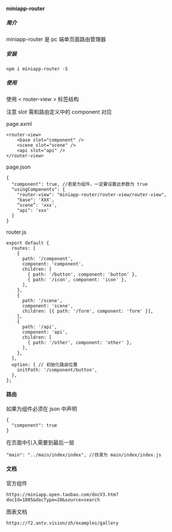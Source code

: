 #### miniapp-router

##### 简介

miniapp-router 是 pc 端单页面路由管理器

##### 安装

```
npm i miniapp-router -S
```

##### 使用

使用 \< router-view > 标签结构

注意 slot 需和路由定义中的 component 对应

page.axml

```
<router-view>
	<base slot="component" />
	<scene slot="scene" />
	<api slot="api" />
</router-view>
```

page.json

```
{
  "component": true, //若是为组件，一定要设置此参数为 true
  "usingComponents": {
    "router-view": "miniapp-router/router-view/router-view",
    "base": 'XXX', 
    “scene”: 'xxx',
    "api": 'xxx'
  }
}
```

router.js

```
export default {
  routes: [
    {
      path: '/component',
      component: 'component',
      children: [
        { path: '/button', component: 'button' },
        { path: '/icon', component: 'icon' },
      ],
    },
    {
      path: '/scene',
      component: 'scene',
      children: [{ path: '/form', component: 'form' }],
    },
    {
      path: '/api',
      component: 'api',
      children: [
        { path: '/other', component: 'other' },
      ],
    },
  ],
  option: { // 初始化路由位置
    initPath: '/component/button',
  },
};
```

#### 路由

如果为组件必须在 json 中声明 

```
{
  "component": true
}
```

在页面中引入需要到最后一层

```
"main": "../main/index/index", //目录为 main/index/index.js
```

#### 文档

官方组件

```
https://miniapp.open.taobao.com/docV3.htm?docId=1805&docType=20&source=search
```

图表文档

```
https://f2.antv.vision/zh/examples/gallery
```

